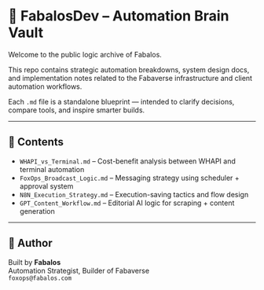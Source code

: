 # 🧠 FabalosDev – Automation Brain Vault

Welcome to the public logic archive of Fabalos.

This repo contains strategic automation breakdowns, system design docs, and implementation notes related to the Fabaverse infrastructure and client automation workflows.

Each `.md` file is a standalone blueprint — intended to clarify decisions, compare tools, and inspire smarter builds.

---

## 📂 Contents

- `WHAPI_vs_Terminal.md` – Cost-benefit analysis between WHAPI and terminal automation
- `FoxOps_Broadcast_Logic.md` – Messaging strategy using scheduler + approval system
- `N8N_Execution_Strategy.md` – Execution-saving tactics and flow design
- `GPT_Content_Workflow.md` – Editorial AI logic for scraping + content generation

---

## 🦊 Author

Built by **Fabalos**  
Automation Strategist, Builder of Fabaverse  
`foxops@fabalos.com`

